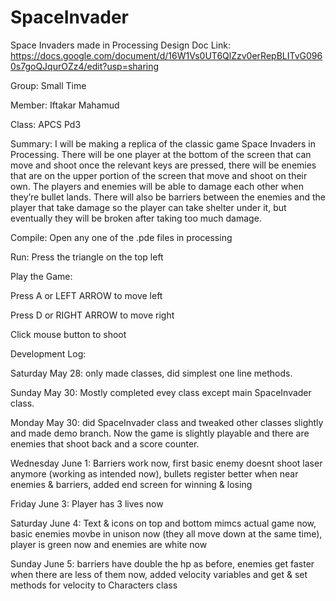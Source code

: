 # SpaceInvader
Space Invaders made in Processing
Design Doc Link: https://docs.google.com/document/d/16W1Vs0UT6QlZzv0erRepBLITvG0960s7goQJqurOZz4/edit?usp=sharing 

Group: Small Time

Member: Iftakar Mahamud

Class: APCS Pd3

Summary: 
I will be making a replica of the classic game Space Invaders in Processing. There will be one player at the bottom of the screen that can move and shoot once the relevant keys are pressed, there will be enemies that are on the upper portion of the screen that move and shoot on their own. The players and enemies will be able to damage each other when they’re bullet lands. There will also be barriers between the enemies and the player that take damage so the player can take shelter under it, but eventually they will be broken after taking too much damage.

Compile: Open any one of the .pde files in processing

Run: Press the triangle on the top left

Play the Game: 

Press A or LEFT ARROW to move left

Press D or RIGHT ARROW to move right

Click mouse button to shoot


Development Log:

Saturday May 28: only made classes, did simplest one line methods.

Sunday May 30: Mostly completed evey class except main SpaceInvader class.

Monday May 30: did SpaceInvader class and tweaked other classes slightly and made demo branch. Now the game is slightly playable and there are enemies that shoot back and a score counter.

Wednesday June 1: Barriers work now, first basic enemy doesnt shoot laser anymore (working as intended now), bullets register better when near enemies & barriers, added end screen for winning & losing 

Friday June 3: Player has 3 lives now

Saturday June 4: Text & icons on top and bottom mimcs actual game now, basic enemies movbe in unison now (they all move down at the same time), player is green now and enemies are white now

Sunday June 5: barriers have double the hp as before, enemies get faster when there are less of them now, added velocity variables and get & set methods for velocity to Characters class
